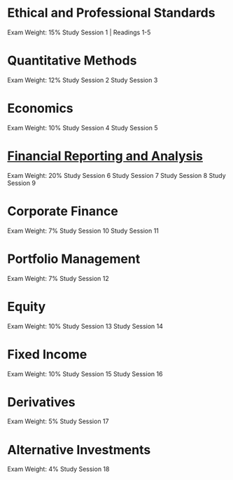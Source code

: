 # Ethical and Professional Standards #
Exam Weight: 15% 	Study Session 1 | Readings 1-5 

# Quantitative Methods #
Exam Weight: 12% 	Study Session 2 Study Session 3 

# Economics #
Exam Weight: 10% 	Study Session 4 Study Session 5 

# [Financial Reporting and Analysis](FSA.md) #
Exam Weight: 20% 	Study Session 6 Study Session 7 Study Session 8 Study Session 9

# Corporate Finance #
Exam Weight: 7% 	Study Session 10 Study Session 11 

# Portfolio Management #
Exam Weight: 7% 	Study Session 12 

# Equity  #
Exam Weight: 10% 	Study Session 13 Study Session 14 

# Fixed Income #
Exam Weight: 10% 	Study Session 15 Study Session 16 

# Derivatives #
Exam Weight: 5% 	Study Session 17 

# Alternative Investments #
Exam Weight: 4% 	Study Session 18
